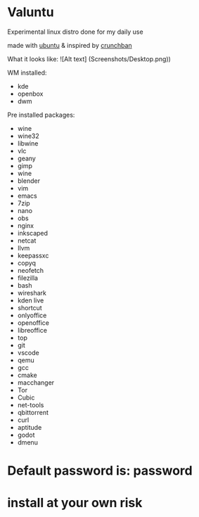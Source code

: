 # Valuntu
Experimental linux distro
done for my daily use

made with [ubuntu](https://ubuntu.com/) & inspired by [crunchban](https://www.crunchbangplusplus.org/)

What it looks like:
![Alt text] (Screenshots/Desktop.png))

WM installed:

* kde
* openbox
* dwm

Pre installed packages:

* wine
* wine32
* libwine
* vlc
* geany
* gimp
* wine
* blender
* vim
* emacs
* 7zip
* nano
* obs
* nginx
* inkscaped
* netcat
* llvm
* keepassxc
* copyq
* neofetch
* filezilla
* bash
* wireshark
* kden live
* shortcut
* onlyoffice
* openoffice
* libreoffice
* top
* git
* vscode
* qemu
* gcc
* cmake
* macchanger
* Tor
* Cubic
* net-tools
* qbittorrent
* curl
* aptitude
* godot
* dmenu

# Default password is: password

# install at your own risk
